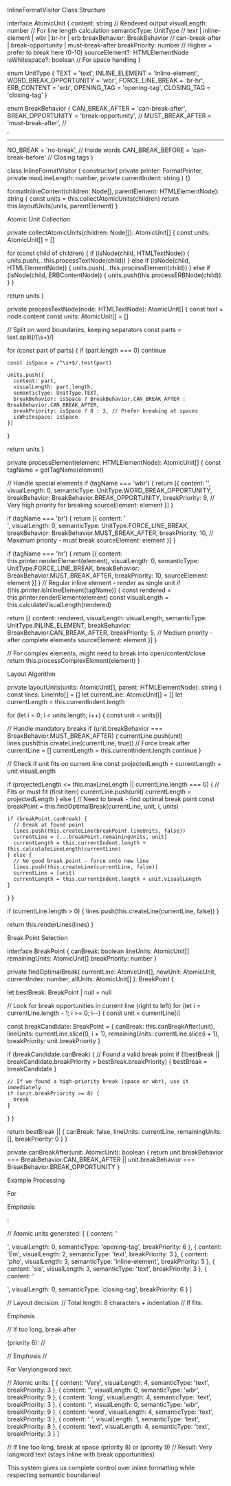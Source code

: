 InlineFormatVisitor Class Structure

interface AtomicUnit {
  content: string           // Rendered output
  visualLength: number      // For line length calculation
  semanticType: UnitType    // text | inline-element | wbr | br-hr | erb
  breakBehavior: BreakBehavior // can-break-after | break-opportunity | must-break-after
  breakPriority: number     // Higher = prefer to break here (0-10)
  sourceElement?: HTMLElementNode
  isWhitespace?: boolean    // For space handling
}

enum UnitType {
  TEXT = 'text',
  INLINE_ELEMENT = 'inline-element',
  WORD_BREAK_OPPORTUNITY = 'wbr',
  FORCE_LINE_BREAK = 'br-hr',
  ERB_CONTENT = 'erb',
  OPENING_TAG = 'opening-tag',
  CLOSING_TAG = 'closing-tag'
}

enum BreakBehavior {
  CAN_BREAK_AFTER = 'can-break-after',
  BREAK_OPPORTUNITY = 'break-opportunity',   // <wbr>
  MUST_BREAK_AFTER = 'must-break-after',    // <br>, <hr>
  NO_BREAK = 'no-break',                    // Inside words
  CAN_BREAK_BEFORE = 'can-break-before'     // Closing tags
}

class InlineFormatVisitor {
  constructor(
    private printer: FormatPrinter,
    private maxLineLength: number,
    private currentIndent: string
  ) {}

  formatInlineContent(children: Node[], parentElement: HTMLElementNode): string {
    const units = this.collectAtomicUnits(children)
    return this.layoutUnits(units, parentElement)
  }

Atomic Unit Collection

private collectAtomicUnits(children: Node[]): AtomicUnit[] {
  const units: AtomicUnit[] = []

  for (const child of children) {
    if (isNode(child, HTMLTextNode)) {
      units.push(...this.processTextNode(child))
    }
    else if (isNode(child, HTMLElementNode)) {
      units.push(...this.processElement(child))
    }
    else if (isNode(child, ERBContentNode)) {
      units.push(this.processERBNode(child))
    }
  }

  return units
}

private processTextNode(node: HTMLTextNode): AtomicUnit[] {
  const text = node.content
  const units: AtomicUnit[] = []

  // Split on word boundaries, keeping separators
  const parts = text.split(/(\s+)/)

  for (const part of parts) {
    if (part.length === 0) continue

    const isSpace = /^\s+$/.test(part)

    units.push({
      content: part,
      visualLength: part.length,
      semanticType: UnitType.TEXT,
      breakBehavior: isSpace ? BreakBehavior.CAN_BREAK_AFTER : BreakBehavior.CAN_BREAK_AFTER,
      breakPriority: isSpace ? 8 : 3, // Prefer breaking at spaces
      isWhitespace: isSpace
    })
  }

  return units
}

private processElement(element: HTMLElementNode): AtomicUnit[] {
  const tagName = getTagName(element)

  // Handle special elements
  if (tagName === 'wbr') {
    return [{
      content: '<wbr>',
      visualLength: 0,
      semanticType: UnitType.WORD_BREAK_OPPORTUNITY,
      breakBehavior: BreakBehavior.BREAK_OPPORTUNITY,
      breakPriority: 9, // Very high priority for breaking
      sourceElement: element
    }]
  }

  if (tagName === 'br') {
    return [{
      content: '<br>',
      visualLength: 0,
      semanticType: UnitType.FORCE_LINE_BREAK,
      breakBehavior: BreakBehavior.MUST_BREAK_AFTER,
      breakPriority: 10, // Maximum priority - must break
      sourceElement: element
    }]
  }

  if (tagName === 'hr') {
    return [{
      content: this.printer.renderElement(element),
      visualLength: 0,
      semanticType: UnitType.FORCE_LINE_BREAK,
      breakBehavior: BreakBehavior.MUST_BREAK_AFTER,
      breakPriority: 10,
      sourceElement: element
    }]
  }
  // Regular inline element - render as single unit
if (this.printer.isInlineElement(tagName)) {
  const rendered = this.printer.renderElement(element)
  const visualLength = this.calculateVisualLength(rendered)

  return [{
    content: rendered,
    visualLength: visualLength,
    semanticType: UnitType.INLINE_ELEMENT,
    breakBehavior: BreakBehavior.CAN_BREAK_AFTER,
    breakPriority: 5, // Medium priority - after complete elements
    sourceElement: element
  }]
}

// For complex elements, might need to break into open/content/close
return this.processComplexElement(element)
}

Layout Algorithm

private layoutUnits(units: AtomicUnit[], parent: HTMLElementNode): string {
const lines: LineInfo[] = []
let currentLine: AtomicUnit[] = []
let currentLength = this.currentIndent.length

for (let i = 0; i < units.length; i++) {
  const unit = units[i]

  // Handle mandatory breaks
  if (unit.breakBehavior === BreakBehavior.MUST_BREAK_AFTER) {
    currentLine.push(unit)
    lines.push(this.createLine(currentLine, true)) // Force break after
    currentLine = []
    currentLength = this.currentIndent.length
    continue
  }

  // Check if unit fits on current line
  const projectedLength = currentLength + unit.visualLength

  if (projectedLength <= this.maxLineLength || currentLine.length === 0) {
    // Fits or must fit (first item)
    currentLine.push(unit)
    currentLength = projectedLength
  } else {
    // Need to break - find optimal break point
    const breakPoint = this.findOptimalBreak(currentLine, unit, i, units)

    if (breakPoint.canBreak) {
      // Break at found point
      lines.push(this.createLine(breakPoint.lineUnits, false))
      currentLine = [...breakPoint.remainingUnits, unit]
      currentLength = this.currentIndent.length + this.calculateLineLength(currentLine)
    } else {
      // No good break point - force onto new line
      lines.push(this.createLine(currentLine, false))
      currentLine = [unit]
      currentLength = this.currentIndent.length + unit.visualLength
    }
  }
}

if (currentLine.length > 0) {
  lines.push(this.createLine(currentLine, false))
}

return this.renderLines(lines)
}

Break Point Selection

interface BreakPoint {
canBreak: boolean
lineUnits: AtomicUnit[]
remainingUnits: AtomicUnit[]
breakPriority: number
}

private findOptimalBreak(
currentLine: AtomicUnit[],
newUnit: AtomicUnit,
currentIndex: number,
allUnits: AtomicUnit[]
): BreakPoint {

let bestBreak: BreakPoint | null = null

// Look for break opportunities in current line (right to left)
for (let i = currentLine.length - 1; i >= 0; i--) {
  const unit = currentLine[i]

  const breakCandidate: BreakPoint = {
    canBreak: this.canBreakAfter(unit),
    lineUnits: currentLine.slice(0, i + 1),
    remainingUnits: currentLine.slice(i + 1),
    breakPriority: unit.breakPriority
  }

  if (breakCandidate.canBreak) {
    // Found a valid break point
    if (!bestBreak || breakCandidate.breakPriority > bestBreak.breakPriority) {
      bestBreak = breakCandidate
    }

    // If we found a high-priority break (space or wbr), use it immediately
    if (unit.breakPriority >= 8) {
      break
    }
  }
}

return bestBreak || {
  canBreak: false,
  lineUnits: currentLine,
  remainingUnits: [],
  breakPriority: 0
}
}

private canBreakAfter(unit: AtomicUnit): boolean {
return unit.breakBehavior === BreakBehavior.CAN_BREAK_AFTER ||
       unit.breakBehavior === BreakBehavior.BREAK_OPPORTUNITY
}

Example Processing


  For <p>Em<em>pha</em>sis</p>:

  // Atomic units generated:
  [
    { content: '<p>', visualLength: 0, semanticType: 'opening-tag', breakPriority: 6 },
    { content: 'Em', visualLength: 2, semanticType: 'text', breakPriority: 3 },
    { content: '<em>pha</em>', visualLength: 3, semanticType: 'inline-element', breakPriority: 5 },
    { content: 'sis', visualLength: 3, semanticType: 'text', breakPriority: 3 },
    { content: '</p>', visualLength: 0, semanticType: 'closing-tag', breakPriority: 6 }
  ]

  // Layout decision:
  // Total length: 8 characters + indentation
  // If fits: <p>Em<em>pha</em>sis</p>
  // If too long, break after <p> (priority 6):
  //   <p>
  //     Em<em>pha</em>sis
  //   </p>

  For Very<wbr>long<wbr>word text:

  // Atomic units:
  [
    { content: 'Very', visualLength: 4, semanticType: 'text', breakPriority: 3 },
    { content: '<wbr>', visualLength: 0, semanticType: 'wbr', breakPriority: 9 },
    { content: 'long', visualLength: 4, semanticType: 'text', breakPriority: 3 },
    { content: '<wbr>', visualLength: 0, semanticType: 'wbr', breakPriority: 9 },
    { content: 'word', visualLength: 4, semanticType: 'text', breakPriority: 3 },
    { content: ' ', visualLength: 1, semanticType: 'text', breakPriority: 8 },
    { content: 'text', visualLength: 4, semanticType: 'text', breakPriority: 3 }
  ]

  // If line too long, break at space (priority 8) or <wbr> (priority 9)
  // Result: Very<wbr>long<wbr>word<wbr> text (stays inline with break opportunities)

  This system gives us complete control over inline formatting while respecting semantic boundaries!
